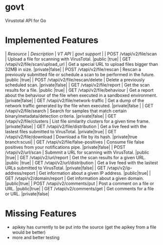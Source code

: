 govt
====

Virustotal API for Go

Implemented Features
====================

| *Resource* | *Description* | *VT API* | *govt support* |
| POST /vtapi/v2/file/scan           | Upload a file for scanning with VirusTotal.                                            |public |true|
| GET /vtapi/v2/file/scan/upload_url | Get a special URL to upload files bigger than 32MB in size.                            |private|false|
| POST /vtapi/v2/file/rescan         | Rescan a previously submitted file or schedule a scan to be performed in the future.   |public |true|
| POST /vtapi/v2/file/rescan/delete  | Delete a previously scheduled scan.                                                    |private|false|
| GET /vtapi/v2/file/report          | Get the scan results for a file.                                                       |public |true|
| GET /vtapi/v2/file/behaviour       | Get a report about the behaviour of the file when executed in a sandboxed environment. |private|false|
| GET /vtapi/v2/file/network-traffic | Get a dump of the network traffic generated by the file when executed.                 |private|false |
| GET /vtapi/v2/file/search          | Search for samples that match certain binary/metadata/detection criteria.              |private|false|
| GET /vtapi/v2/file/clusters        | List file similarity clusters for a given time frame.                                  |private|false|
| GET /vtapi/v2/file/distribution    | Get a live feed with the lastest files submitted to VirusTotal.                        |private|true|
| GET /vtapi/v2/file/download        | Download a file by its hash.                                                           |private|true branch:scusi|
| GET /vtapi/v2/file/false-positives | Consume file false positives from your notifications pipe.                             |private|false|
| POST /vtapi/v2/url/scan            | Submmit a URL for scanning with VirusTotal.                                            |public |true|
| GET /vtapi/v2/url/report           | Get the scan results for a given URL.                                                  |public |true|
| GET /vtapi/v2/url/distribution     | Get a live feed with the lastest URLs submitted to VirusTotal.                         |private|false|
| GET /vtapi/v2/ip-address/report    | Get information about a given IP address.                                              |public|true|
| GET /vtapi/v2/domain/report        | Get information about a given domain.                                                  |public|true|
| POST /vtapi/v2/comments/put        | Post a comment on a file or URL.                                                       |public|true|
| GET /vtapi/v2/comments/get         | Get comments for a file or URL.                                                        |private|false|

Missing Features
================

- apikey has currently to be put into the source (get the apikey from a file would be better)
- more and better testing
